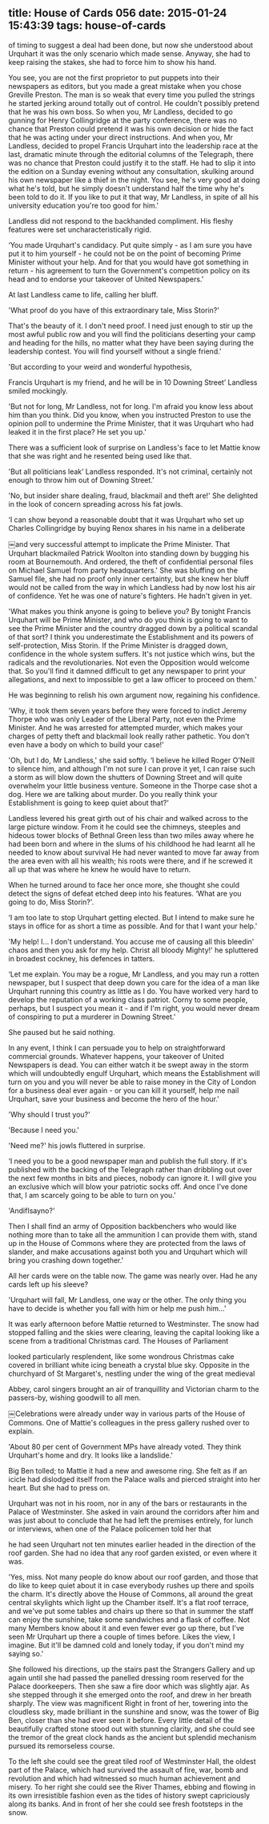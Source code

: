 title: House of Cards 056
date: 2015-01-24 15:43:39
tags: house-of-cards
---

of timing to suggest a deal had been done, but now she understood about Urquhart it was the only scenario which made sense. Anyway, she had to keep raising the stakes, she had to force him to show his hand.

You see, you are not the first proprietor to put puppets into their newspapers as editors, but you made a great mistake when you chose Greville Preston. The man is so weak that every time you pulled the strings he started jerking around totally out of control. He couldn't possibly pretend that he was his own boss. So when you, Mr Landless, decided to go gunning for Henry Collingridge at the party conference, there was no chance that Preston could pretend it was his own decision or hide the fact that he was acting under your direct instructions. And when you, Mr Landless, decided to propel Francis Urquhart into the leadership race at the last, dramatic minute through the editorial columns of the Telegraph, there was no chance that Preston could justify it to the staff. He had to slip it into the edition on a Sunday evening without any consultation, skulking around his own newspaper like a thief in the night. You see, he's very good at doing what he's told, but he simply doesn't understand half the time why he's been told to do it. If you like to put it that way, Mr Landless, in spite of all his university education you're too good for him.'

Landless did not respond to the backhanded compliment. His fleshy features were set uncharacteristically rigid.

‘You made Urquhart's candidacy. Put quite simply - as I am sure you have put it to him yourself - he could not be on the point of becoming Prime Minister without your help. And for that you would have got something in return - his agreement to turn the Government's competition policy on its head and to endorse your takeover of United Newspapers.'

At last Landless came to life, calling her bluff.

'What proof do you have of this extraordinary tale, Miss Storin?'

That's the beauty of it. I don't need proof. I need just enough to stir up the most awful public row and you will find the politicians deserting your camp and heading for the hills, no matter what they have been saying during the leadership contest. You will find yourself without a single friend.'

'But according to your weird and wonderful hypothesis,

Francis Urquhart is my friend, and he will be in 10 Downing Street’ Landless smiled mockingly.

'But not for long, Mr Landless, not for long. I'm afraid you know less about him than you think. Did you know, when you instructed Preston to use the opinion poll to undermine the Prime Minister, that it was Urquhart who had leaked it in the first place? He set you up.'

There was a sufficient look of surprise on Landless's face to let Mattie know that she was right and he resented being used like that.

'But all politicians leak’ Landless responded. It's not criminal, certainly not enough to throw him out of Downing Street.'

'No, but insider share dealing, fraud, blackmail and theft are!' She delighted in the look of concern spreading across his fat jowls.

‘I can show beyond a reasonable doubt that it was Urquhart who set up Charles Collingridge by buying Renox shares in his name in a deliberate

￼and very successful attempt to implicate the Prime Minister. That Urquhart blackmailed Patrick Woolton into standing down by bugging his room at Bournemouth. And ordered, the theft of confidential personal files on Michael Samuel from party headquarters.' She was bluffing on the Samuel file, she had no proof only inner certainty, but she knew her bluff would not be called from the way in which Landless had by now lost his air of confidence. Yet he was one of nature's fighters. He hadn't given in yet.

'What makes you think anyone is going to believe you? By tonight Francis Urquhart will be Prime Minister, and who do you think is going to want to see the Prime Minister and the country dragged down by a political scandal of that sort? I think you underestimate the Establishment and its powers of self-protection, Miss Storin. If the Prime Minister is dragged down, confidence in the whole system suffers. It's not justice which wins, but the radicals and the revolutionaries. Not even the Opposition would welcome that. So you'll find it damned difficult to get any newspaper to print your allegations, and next to impossible to get a law officer to proceed on them.'

He was beginning to relish his own argument now, regaining his confidence.

'Why, it took them seven years before they were forced to indict Jeremy Thorpe who was only Leader of the Liberal Party, not even the Prime Minister. And he was arrested for attempted murder, which makes your charges of petty theft and blackmail look really rather pathetic. You don't even have a body on which to build your case!'

'Oh, but I do, Mr Landless,' she said softly. ‘I believe he killed Roger O'Neill to silence him, and although I'm not sure I can prove it yet, I can raise such a storm as will blow down the shutters of Downing Street and will quite overwhelm your little business venture. Someone in the Thorpe case shot a dog. Here we are talking about murder. Do you really think your Establishment is going to keep quiet about that?'

Landless levered his great girth out of his chair and walked across to the large picture window. From it he could see the chimneys, steeples and hideous tower blocks of Bethnal Green less than two miles away where he had been born and where in the slums of his childhood he had learnt all he needed to know about survival He had never wanted to move far away from the area even with all his wealth; his roots were there, and if he screwed it all up that was where he knew he would have to return.

When he turned around to face her once more, she thought she could detect the signs of defeat etched deep into his features. ‘What are you going to do, Miss Storin?'.

‘I am too late to stop Urquhart getting elected. But I intend to make sure he stays in office for as short a time as possible. And for that I want your help.'

'My help! I... I don't understand. You accuse me of causing all this bleedin' chaos and then you ask for my help. Christ all bloody Mighty!' he spluttered in broadest cockney, his defences in tatters.

‘Let me explain. You may be a rogue, Mr Landless, and you may run a rotten newspaper, but I suspect that deep down you care for the idea of a man like Urquhart running this country as little as I do. You have worked very hard to develop the reputation of a working class patriot. Corny to some people, perhaps, but I suspect you mean it - and if I'm right, you would never dream of conspiring to put a murderer in Downing Street.'

She paused but he said nothing.

In any event, I think I can persuade you to help on straightforward commercial grounds. Whatever happens, your takeover of United Newspapers is dead. You can either watch it be swept away in the storm which will undoubtedly engulf Urquhart, which means the Establishment will turn on you and you will never be able to raise money in the City of London for a business deal ever again - or you can kill it yourself, help me nail Urquhart, save your business and become the hero of the hour.'

'Why should I trust you?'

'Because I need you.'

'Need me?' his jowls fluttered in surprise.

‘I need you to be a good newspaper man and publish the full story. If it's published with the backing of the Telegraph rather than dribbling out over the next few months in bits and pieces, nobody can ignore it. I will give you an exclusive which will blow your patriotic socks off. And once I've done that, I am scarcely going to be able to turn on you.'

'AndifIsayno?'

Then I shall find an army of Opposition backbenchers who would like nothing more than to take all the ammunition I can provide them with, stand up in the House of Commons where they are protected from the laws of slander, and make accusations against both you and Urquhart which will bring you crashing down together.'

All her cards were on the table now. The game was nearly over. Had he any cards left up his sleeve?

'Urquhart will fall, Mr Landless, one way or the other. The only thing you have to decide is whether you fall with him or help me push him...'

It was early afternoon before Mattie returned to Westminster. The snow had stopped falling and the skies were clearing, leaving the capital looking like a scene from a traditional Christmas card. The Houses of Parliament

looked particularly resplendent, like some wondrous Christmas cake covered in brilliant white icing beneath a crystal blue sky. Opposite in the churchyard of St Margaret's, nestling under the wing of the great medieval

Abbey, carol singers brought an air of tranquillity and Victorian charm to the passers-by, wishing goodwill to all men.

￼Celebrations were already under way in various parts of the House of Commons. One of Mattie's colleagues in the press gallery rushed over to explain.

'About 80 per cent of Government MPs have already voted. They think Urquhart's home and dry. It looks like a landslide.'

Big Ben tolled; to Mattie it had a new and awesome ring. She felt as if an icicle had dislodged itself from the Palace walls and pierced straight into her heart. But she had to press on.

Urquhart was not in his room, nor in any of the bars or restaurants in the Palace of Westminster. She asked in vain around the corridors after him and was just about to conclude that he had left the premises entirely, for lunch or interviews, when one of the Palace policemen told her that

he had seen Urquhart not ten minutes earlier headed in the direction of the roof garden. She had no idea that any roof garden existed, or even where it was.

'Yes, miss. Not many people do know about our roof garden, and those that do like to keep quiet about it in case everybody rushes up there and spoils the charm. It's directly above the House of Commons, all around the great central skylights which light up the Chamber itself. It's a flat roof terrace, and we've put some tables and chairs up there so that in summer the staff can enjoy the sunshine, take some sandwiches and a flask of coffee. Not many Members know about it and even fewer ever go up there, but I've seen Mr Urquhart up there a couple of times before. Likes the view, I imagine. But it'll be damned cold and lonely today, if you don't mind my saying so.'

She followed his directions, up the stairs past the Strangers Gallery and up again until she had passed the panelled dressing room reserved for the Palace doorkeepers. Then she saw a fire door which was slightly ajar. As she stepped through it she emerged onto the roof, and drew in her breath sharply. The view was magnificent Right in front of her, towering into the cloudless sky, made brilliant in the sunshine and snow, was the tower of Big Ben, closer than she had ever seen it before. Every little detail of the beautifully crafted stone stood out with stunning clarity, and she could see the tremor of the great clock hands as the ancient but splendid mechanism pursued its remorseless course.

To the left she could see the great tiled roof of Westminster Hall, the oldest part of the Palace, which had survived the assault of fire, war, bomb and revolution and which had witnessed so much human achievement and misery. To her right she could see the River Thames, ebbing and flowing in its own irresistible fashion even as the tides of history swept capriciously along its banks. And in front of her she could see fresh footsteps in the snow.

